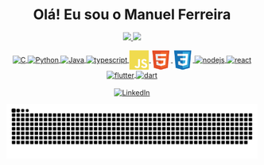 <div align="center">
    <h1> Olá! Eu sou o Manuel Ferreira </h1>
</div>
<link rel="stylesheet" href="https://cdn.jsdelivr.net/gh/devicons/devicon@v2.15.1/devicon.min.css">

<div align="center">
    <a href="https://github.com/ManuelFerreira90"> 
    <img height="150em" src="https://github-readme-stats.vercel.app/api?username=ManuelFerreira90&theme=aura_dark&show_icons=true"/>
    <img height="150em" src="https://github-readme-stats.vercel.app/api/top-langs/?username=ManuelFerreira90&theme=aura_dark&&layout=compact"/>
</div>


    

<div align="center"><br>
  <img align="center" alt="C" height="40" width="40" src="https://cdn.jsdelivr.net/gh/devicons/devicon/icons/c/c-original.svg">
  <img align="center" alt="Python" height="40" width="40" src="https://cdn.jsdelivr.net/gh/devicons/devicon/icons/python/python-original.svg">
  <img align="center" alt="Java" height="40" width="40" src="https://cdn.jsdelivr.net/gh/devicons/devicon/icons/java/java-original.svg">
  <img align="center" alt="typescript" height="40" width="40" src="https://cdn.jsdelivr.net/gh/devicons/devicon/icons/typescript/typescript-original.svg" />
  <img align="center" alt="Js" height="40" width="40" src="https://raw.githubusercontent.com/devicons/devicon/master/icons/javascript/javascript-plain.svg">
  <img align="center" alt="HTML" height="40" width="40" src="https://raw.githubusercontent.com/devicons/devicon/master/icons/html5/html5-original.svg">
  <img align="center" alt="CSS" height="40" width="40" src="https://raw.githubusercontent.com/devicons/devicon/master/icons/css3/css3-original.svg">
  <img align="center" alt="nodejs" height="40" width="40" src="https://cdn.worldvectorlogo.com/logos/nodejs-icon.svg">
  <img align="center" alt="react" height="40" width="40" src="https://cdn.jsdelivr.net/gh/devicons/devicon/icons/react/react-original.svg" />  
  <img align="center" alt="flutter" height="40" width="40" src="https://cdn.jsdelivr.net/gh/devicons/devicon@latest/icons/flutter/flutter-original.svg" />
  <img align="center" alt="dart" height="40" width="40" src="https://cdn.jsdelivr.net/gh/devicons/devicon@latest/icons/dart/dart-original.svg" />
</div><br>

<div align="center">
    <a href="https://www.linkedin.com/in/manuel-ferreira-93863515a"> <img align="center" alt="LinkedIn" src="https://img.shields.io/badge/linkedin-%230077B5.svg?style=for-the-badge&logo=linkedin&logoColor=white"> 
</div>

![snake gif](https://github.com/ManuelFerreira90/ManuelFerreira90/blob/output/github-contribution-grid-snake.svg)

